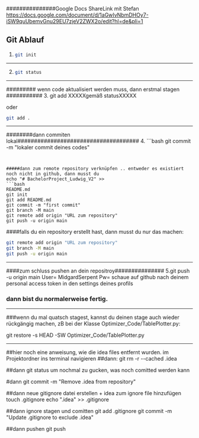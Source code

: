 ###############Google Docs ShareLink mit Stefan
https://docs.google.com/document/d/1aGwIvNbmDHOy7-iSW9quUbemvGnu29EU7zjeV2ZWX2o/edit?hl=de&pli=1





Git Ablauf
------------------------------------------------------------------------
1.  ```bash
    git init
    ```
------------------------------------------------------------------------
2. ```bash
   git status
   ```
------------------------------------------------------------------------
######### wenn code aktualisiert werden muss, dann erstmal stagen ###########
3. git add XXXXXgemäß statusXXXXX

oder 
```bash
git add .
```

------------------------------------------------------------------------
########dann commiten lokal#####################################
4. ```bash
   git commit -m "lokaler commit deines codes"
   ```


#####dann zum remote repository verknüpfen .. entweder es existiert noch nicht in github, dann musst du
echo "# BachelorProject_Ludwig_V2" >> 
```bash
README.md
git init
git add README.md
git commit -m "first commit"
git branch -M main
git remote add origin "URL zum repository"
git push -u origin main
```


####falls du ein repository erstellt hast, dann musst du nur das machen:
```bash
git remote add origin "URL zum repository"
git branch -M main
git push -u origin main
```

------------------------------------------------------------------------
####zum schluss pushen an dein repositroy###############
5.git push -u origin main
User= MidgardSerpent
Pw= schaue auf github nach deinem personal access token in den settings deines profils


### dann bist du normalerweise fertig.
------------------------------------------------------------------------

###wenn du mal quatsch stagest, kannst du deinen stage auch wieder rückgängig machen,
zB bei der Klasse Optimizer_Code/TablePlotter.py:

git restore -s HEAD -SW Optimizer_Code/TablePlotter.py


------------------------------------------------------------------------

##hier noch eine anweisung, wie die idea files entfernt wurden. im Projektordner ins terminal navigieren
##dann:
git rm -r --cached .idea

##dann git status um nochmal zu gucken, was noch comitted werden kann

#dann
git commit -m "Remove .idea from repository"

##dann neue gitignore datei erstellen + idea zum ignore file hinzufügen
touch .gitignore
echo ".idea" >> .gitignore

##dann ignore stagen und comitten
git add .gitignore
git commit -m "Update .gitignore to exclude .idea"

##dann pushen
git push
